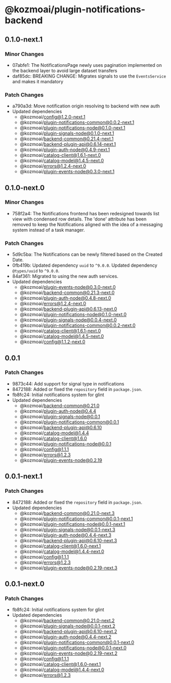 # @kozmoai/plugin-notifications-backend

## 0.1.0-next.1

### Minor Changes

- 07abfe1: The NotificationsPage newly uses pagination implemented on the backend layer to avoid large dataset transfers
- daf85dc: BREAKING CHANGE: Migrates signals to use the `EventsService` and makes it mandatory

### Patch Changes

- a790a3d: Move notification origin resolving to backend with new auth
- Updated dependencies
  - @kozmoai/config@1.2.0-next.1
  - @kozmoai/plugin-notifications-common@0.0.2-next.1
  - @kozmoai/plugin-notifications-node@0.1.0-next.1
  - @kozmoai/plugin-signals-node@0.1.0-next.1
  - @kozmoai/backend-common@0.21.4-next.1
  - @kozmoai/backend-plugin-api@0.6.14-next.1
  - @kozmoai/plugin-auth-node@0.4.9-next.1
  - @kozmoai/catalog-client@1.6.1-next.0
  - @kozmoai/catalog-model@1.4.5-next.0
  - @kozmoai/errors@1.2.4-next.0
  - @kozmoai/plugin-events-node@0.3.0-next.1

## 0.1.0-next.0

### Minor Changes

- 758f2a4: The Notifications frontend has been redesigned towards list view with condensed row details. The 'done' attribute has been removed to keep the Notifications aligned with the idea of a messaging system instead of a task manager.

### Patch Changes

- 5d9c5ba: The Notifications can be newly filtered based on the Created Date.
- 0fb419b: Updated dependency `uuid` to `^9.0.0`.
  Updated dependency `@types/uuid` to `^9.0.0`.
- 84af361: Migrated to using the new auth services.
- Updated dependencies
  - @kozmoai/plugin-events-node@0.3.0-next.0
  - @kozmoai/backend-common@0.21.3-next.0
  - @kozmoai/plugin-auth-node@0.4.8-next.0
  - @kozmoai/errors@1.2.4-next.0
  - @kozmoai/backend-plugin-api@0.6.13-next.0
  - @kozmoai/plugin-notifications-node@0.1.0-next.0
  - @kozmoai/plugin-signals-node@0.0.4-next.0
  - @kozmoai/plugin-notifications-common@0.0.2-next.0
  - @kozmoai/catalog-client@1.6.1-next.0
  - @kozmoai/catalog-model@1.4.5-next.0
  - @kozmoai/config@1.1.2-next.0

## 0.0.1

### Patch Changes

- 9873c44: Add support for signal type in notifications
- 8472188: Added or fixed the `repository` field in `package.json`.
- fb8fc24: Initial notifications system for glint
- Updated dependencies
  - @kozmoai/backend-common@0.21.0
  - @kozmoai/plugin-auth-node@0.4.4
  - @kozmoai/plugin-signals-node@0.0.1
  - @kozmoai/plugin-notifications-common@0.0.1
  - @kozmoai/backend-plugin-api@0.6.10
  - @kozmoai/catalog-model@1.4.4
  - @kozmoai/catalog-client@1.6.0
  - @kozmoai/plugin-notifications-node@0.0.1
  - @kozmoai/config@1.1.1
  - @kozmoai/errors@1.2.3
  - @kozmoai/plugin-events-node@0.2.19

## 0.0.1-next.1

### Patch Changes

- 8472188: Added or fixed the `repository` field in `package.json`.
- Updated dependencies
  - @kozmoai/backend-common@0.21.0-next.3
  - @kozmoai/plugin-notifications-common@0.0.1-next.1
  - @kozmoai/plugin-notifications-node@0.0.1-next.1
  - @kozmoai/plugin-signals-node@0.0.1-next.3
  - @kozmoai/plugin-auth-node@0.4.4-next.3
  - @kozmoai/backend-plugin-api@0.6.10-next.3
  - @kozmoai/catalog-client@1.6.0-next.1
  - @kozmoai/catalog-model@1.4.4-next.0
  - @kozmoai/config@1.1.1
  - @kozmoai/errors@1.2.3
  - @kozmoai/plugin-events-node@0.2.19-next.3

## 0.0.1-next.0

### Patch Changes

- fb8fc24: Initial notifications system for glint
- Updated dependencies
  - @kozmoai/backend-common@0.21.0-next.2
  - @kozmoai/plugin-signals-node@0.0.1-next.2
  - @kozmoai/backend-plugin-api@0.6.10-next.2
  - @kozmoai/plugin-auth-node@0.4.4-next.2
  - @kozmoai/plugin-notifications-common@0.0.1-next.0
  - @kozmoai/plugin-notifications-node@0.0.1-next.0
  - @kozmoai/plugin-events-node@0.2.19-next.2
  - @kozmoai/config@1.1.1
  - @kozmoai/catalog-client@1.6.0-next.1
  - @kozmoai/catalog-model@1.4.4-next.0
  - @kozmoai/errors@1.2.3
